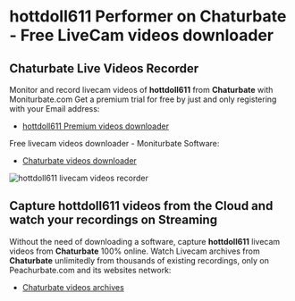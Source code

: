 # hottdoll611 Performer on Chaturbate - Free LiveCam videos downloader

## Chaturbate Live Videos Recorder

Monitor and record livecam videos of **hottdoll611** from **Chaturbate** with Moniturbate.com
Get a premium trial for free by just and only registering with your Email address:
* [hottdoll611 Premium videos downloader](https://moniturbate.com/request-demo-licence-key.html)

Free livecam videos downloader - Moniturbate Software:
* [Chaturbate videos downloader](https://moniturbate.com/moniturbate-download-software.html)

![hottdoll611 livecam videos recorder](https://peachurnet.com/templates/moniturbate-software.png)


## Capture hottdoll611 videos from the Cloud and watch your recordings on Streaming

Without the need of downloading a software, capture **hottdoll611** livecam videos from **Chaturbate** 100% online.
Watch Livecam archives from **Chaturbate** unlimitedly from thousands of existing recordings, only on Peachurbate.com and its websites network:
* [Chaturbate videos archives](https://peachurnet.com/)
